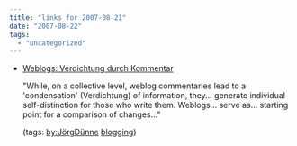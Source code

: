 ```yaml
---
title: "links for 2007-08-21"
date: "2007-08-22"
tags: 
  - "uncategorized"
---
```


- [Weblogs: Verdichtung durch Kommentar](http://web.fu-berlin.de/phin/beiheft2/b2t04.htm)
    
    "While, on a collective level, weblog commentaries lead to a 'condensation' (Verdichtung) of information, they... generate individual self-distinction for those who write them. Weblogs... serve as... starting point for a comparison of changes..."
    
    (tags: [by:JörgDünne](http://del.icio.us/heinzwittenbrink/by:JörgDünne) [blogging](http://del.icio.us/heinzwittenbrink/blogging))
